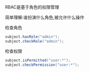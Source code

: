 RBAC是基于角色的权限管理

简单理解:谁扮演什么角色,被允许什么操作

检查角色

```java
subject.hasRole("admin");
subject.checkRole("admin");
```

检查权限

```java
subject.isPermitted("user:*"); 
subject.checkPermission("user:*");
```

